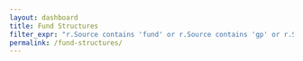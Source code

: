 ```yaml
---
layout: dashboard
title: Fund Structures
filter_expr: "r.Source contains 'fund' or r.Source contains 'gp' or r.Source contains 'lp' or r.Source contains 'llp'"
permalink: /fund-structures/
---
```

